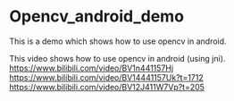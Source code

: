 # Opencv_android_demo
This is a demo which shows how to use opencv in android.

This video shows how to use opencv in android (using jni).
https://www.bilibili.com/video/BV1n441157Hj
https://www.bilibili.com/video/BV14441157Uk?t=1712
https://www.bilibili.com/video/BV12J411W7Vp?t=205
